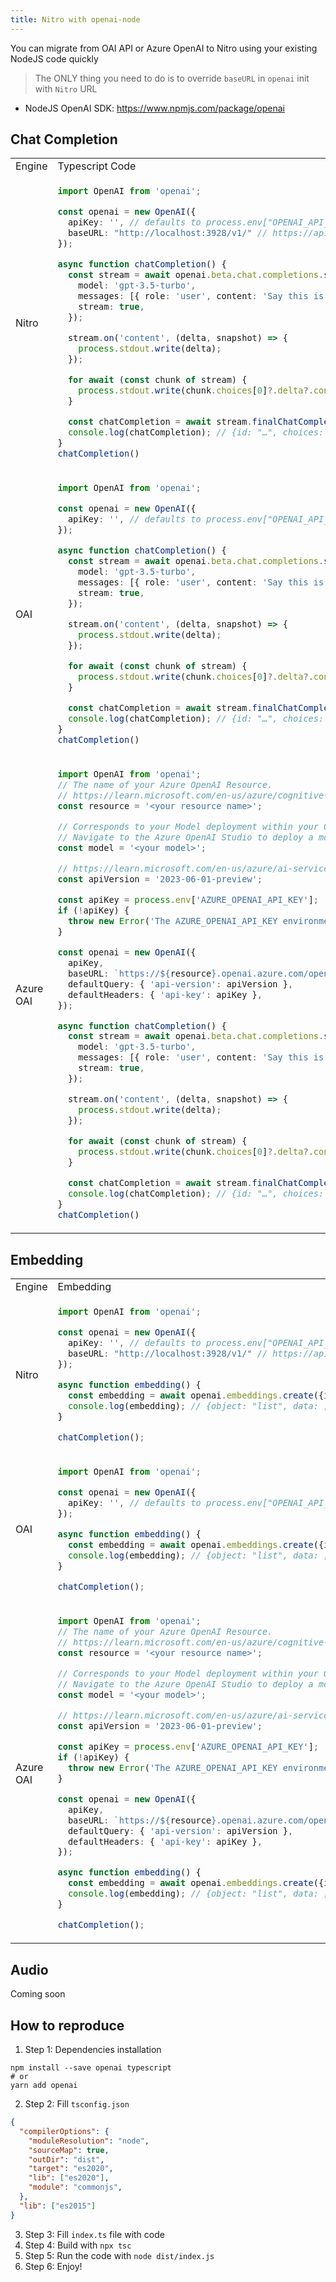 ```yaml
---
title: Nitro with openai-node
---
```


You can migrate from OAI API or Azure OpenAI to Nitro using your existing NodeJS code quickly
> The ONLY thing you need to do is to override `baseURL` in `openai` init with `Nitro` URL
- NodeJS OpenAI SDK: https://www.npmjs.com/package/openai

## Chat Completion
<table>
<tr>
<td> Engine </td> <td> Typescript Code </td>
</tr>
<tr>
<td> Nitro </td>
<td>

```typescript
import OpenAI from 'openai';

const openai = new OpenAI({
  apiKey: '', // defaults to process.env["OPENAI_API_KEY"]
  baseURL: "http://localhost:3928/v1/" // https://api.openai.com/v1
});

async function chatCompletion() {
  const stream = await openai.beta.chat.completions.stream({
    model: 'gpt-3.5-turbo',
    messages: [{ role: 'user', content: 'Say this is a test' }],
    stream: true,
  });

  stream.on('content', (delta, snapshot) => {
    process.stdout.write(delta);
  });

  for await (const chunk of stream) {
    process.stdout.write(chunk.choices[0]?.delta?.content || '');
  }

  const chatCompletion = await stream.finalChatCompletion();
  console.log(chatCompletion); // {id: "…", choices: […], …}
}
chatCompletion()
```
</td>
</tr>
<tr>
<td> OAI </td>
<td>

```typescript
import OpenAI from 'openai';

const openai = new OpenAI({
  apiKey: '', // defaults to process.env["OPENAI_API_KEY"]
});

async function chatCompletion() {
  const stream = await openai.beta.chat.completions.stream({
    model: 'gpt-3.5-turbo',
    messages: [{ role: 'user', content: 'Say this is a test' }],
    stream: true,
  });

  stream.on('content', (delta, snapshot) => {
    process.stdout.write(delta);
  });

  for await (const chunk of stream) {
    process.stdout.write(chunk.choices[0]?.delta?.content || '');
  }

  const chatCompletion = await stream.finalChatCompletion();
  console.log(chatCompletion); // {id: "…", choices: […], …}
}
chatCompletion()
```

</td>
</tr>
<tr>
<td> Azure OAI </td>
<td>

```typescript
import OpenAI from 'openai';
// The name of your Azure OpenAI Resource.
// https://learn.microsoft.com/en-us/azure/cognitive-services/openai/how-to/create-resource?pivots=web-portal#create-a-resource
const resource = '<your resource name>';

// Corresponds to your Model deployment within your OpenAI resource, e.g. my-gpt35-16k-deployment
// Navigate to the Azure OpenAI Studio to deploy a model.
const model = '<your model>';

// https://learn.microsoft.com/en-us/azure/ai-services/openai/reference#rest-api-versioning
const apiVersion = '2023-06-01-preview';

const apiKey = process.env['AZURE_OPENAI_API_KEY'];
if (!apiKey) {
  throw new Error('The AZURE_OPENAI_API_KEY environment variable is missing or empty.');
}

const openai = new OpenAI({
  apiKey,
  baseURL: `https://${resource}.openai.azure.com/openai/deployments/${model}`,
  defaultQuery: { 'api-version': apiVersion },
  defaultHeaders: { 'api-key': apiKey },
});

async function chatCompletion() {
  const stream = await openai.beta.chat.completions.stream({
    model: 'gpt-3.5-turbo',
    messages: [{ role: 'user', content: 'Say this is a test' }],
    stream: true,
  });

  stream.on('content', (delta, snapshot) => {
    process.stdout.write(delta);
  });

  for await (const chunk of stream) {
    process.stdout.write(chunk.choices[0]?.delta?.content || '');
  }

  const chatCompletion = await stream.finalChatCompletion();
  console.log(chatCompletion); // {id: "…", choices: […], …}
}
chatCompletion()
```

</td>
</tr>
</table>

## Embedding
<table>
<tr>
<td> Engine </td> <td> Embedding </td>
</tr>
<tr>
<td> Nitro </td>
<td>

```typescript
import OpenAI from 'openai';

const openai = new OpenAI({
  apiKey: '', // defaults to process.env["OPENAI_API_KEY"]
  baseURL: "http://localhost:3928/v1/" // https://api.openai.com/v1
});

async function embedding() {
  const embedding = await openai.embeddings.create({input: 'Hello How are you?', model: 'text-embedding-ada-002'});
  console.log(embedding); // {object: "list", data: […], …}
}

chatCompletion();
```
</td>
</tr>
<tr>
<td> OAI </td>
<td>

```typescript
import OpenAI from 'openai';

const openai = new OpenAI({
  apiKey: '', // defaults to process.env["OPENAI_API_KEY"]
});

async function embedding() {
  const embedding = await openai.embeddings.create({input: 'Hello How are you?', model: 'text-embedding-ada-002'});
  console.log(embedding); // {object: "list", data: […], …}
}

chatCompletion();
```

</td>
</tr>
<tr>
<td> Azure OAI </td>
<td>

```typescript
import OpenAI from 'openai';
// The name of your Azure OpenAI Resource.
// https://learn.microsoft.com/en-us/azure/cognitive-services/openai/how-to/create-resource?pivots=web-portal#create-a-resource
const resource = '<your resource name>';

// Corresponds to your Model deployment within your OpenAI resource, e.g. my-gpt35-16k-deployment
// Navigate to the Azure OpenAI Studio to deploy a model.
const model = '<your model>';

// https://learn.microsoft.com/en-us/azure/ai-services/openai/reference#rest-api-versioning
const apiVersion = '2023-06-01-preview';

const apiKey = process.env['AZURE_OPENAI_API_KEY'];
if (!apiKey) {
  throw new Error('The AZURE_OPENAI_API_KEY environment variable is missing or empty.');
}

const openai = new OpenAI({
  apiKey,
  baseURL: `https://${resource}.openai.azure.com/openai/deployments/${model}`,
  defaultQuery: { 'api-version': apiVersion },
  defaultHeaders: { 'api-key': apiKey },
});

async function embedding() {
  const embedding = await openai.embeddings.create({input: 'Hello How are you?', model: 'text-embedding-ada-002'});
  console.log(embedding); // {object: "list", data: […], …}
}

chatCompletion();
```

</td>
</tr>
</table>

## Audio
Coming soon

## How to reproduce
1. Step 1: Dependencies installation
```
npm install --save openai typescript
# or
yarn add openai
```
2. Step 2: Fill `tsconfig.json`
```json
{
  "compilerOptions": {
    "moduleResolution": "node",
    "sourceMap": true,
    "outDir": "dist",
    "target": "es2020",
    "lib": ["es2020"],
    "module": "commonjs",
  },
  "lib": ["es2015"]
}
```
3. Step 3: Fill `index.ts` file with code
3. Step 4: Build with `npx tsc`
4. Step 5: Run the code with `node dist/index.js`
5. Step 6: Enjoy!
